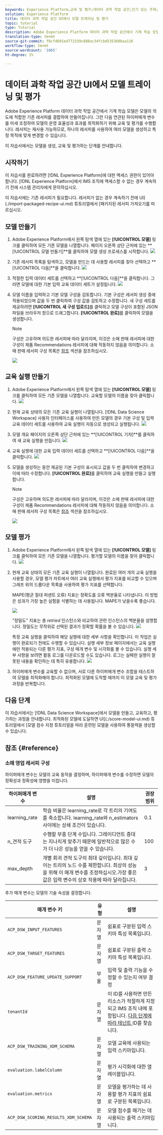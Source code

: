 ```yaml
---
keywords: Experience Platform;교육 및 평가;데이터 과학 작업 공간;인기 있는 주제;모델 만들기;교육 실행 만들기
solution: Experience Platform
title: 데이터 과학 작업 공간 UI에서 모델 트레이닝 및 평가
topic: tutorial
type: Tutorial
description: Adobe Experience Platform 데이터 과학 작업 공간에서 기계 학습 모델은 모델의 의도에 적합한 기존 레서피를 결합하여 만들어집니다. 그런 다음 연관된 하이퍼매개 변수를 미세 조정하여 모델의 운영 효율성과 효과를 최적화하기 위해 교육 및 평가를 수행합니다. 레서피는 재사용 가능하므로, 하나의 레서피를 사용하여 여러 모델을 생성하고 특정 목적에 맞게 변경할 수 있습니다.
translation-type: tm+mt
source-git-commit: f6cfd691ed772339c888ac34fcbd535360baa116
workflow-type: tm+mt
source-wordcount: '1065'
ht-degree: 1%

---
```



# 데이터 과학 작업 공간 UI에서 모델 트레이닝 및 평가

Adobe Experience Platform 데이터 과학 작업 공간에서 기계 학습 모델은 모델의 의도에 적합한 기존 레서피를 결합하여 만들어집니다. 그런 다음 연관된 하이퍼매개 변수를 미세 조정하여 모델의 운영 효율성과 효과를 최적화하기 위해 교육 및 평가를 수행합니다. 레서피는 재사용 가능하므로, 하나의 레서피를 사용하여 여러 모델을 생성하고 특정 목적에 맞게 변경할 수 있습니다.

이 자습서에서는 모델을 생성, 교육 및 평가하는 단계를 안내합니다.

## 시작하기

이 자습서를 완료하려면 [!DNL Experience Platform]에 대한 액세스 권한이 있어야 합니다. [!DNL Experience Platform]에서 IMS 조직에 액세스할 수 없는 경우 계속하기 전에 시스템 관리자에게 문의하십시오.

이 자습서에는 기존 레서피가 필요합니다. 레서피가 없는 경우 계속하기 전에 UI](./import-packaged-recipe-ui.md) 튜토리얼에서 [패키지된 레서피 가져오기를 따르십시오.

## 모델 만들기

1. Adobe Experience Platform에서 왼쪽 탐색 열에 있는 **[!UICONTROL 모델]** 링크를 클릭하여 모든 기존 모델을 나열합니다. 페이지 오른쪽 상단 근처에 있는 **[!UICONTROL 모델 만들기]**를 클릭하여 모델 생성 프로세스를 시작합니다.
   ![](../images/models-recipes/train-evaluate-ui/models_browse.png)

2. 기존 레서피 목록을 탐색하고, 모델을 만드는 데 사용할 레서피를 찾아 선택하고 **[!UICONTROL 다음]**을 클릭합니다.
   ![](../images/models-recipes/train-evaluate-ui/select_recipe.png)

3. 적절한 입력 데이터 세트를 선택하고 **[!UICONTROL 다음]**을 클릭합니다. 그러면 모델에 대한 기본 입력 교육 데이터 세트가 설정됩니다.
   ![](../images/models-recipes/train-evaluate-ui/select_dataset.png)

4. 모델 이름을 입력하고 기본 모델 구성을 검토합니다. 기본 구성은 레서피 생성 중에 적용되었으며 값을 두 번 클릭하여 구성 값을 검토하고 수정합니다. 새 구성 세트를 제공하려면 **[!UICONTROL 새 구성 업로드]**&#x200B;를 클릭하고 모델 구성이 포함된 JSON 파일을 브라우저 창으로 드래그합니다. **[!UICONTROL 완료]**&#x200B;를 클릭하여 모델을 생성합니다.

   >[!NOTE]
   >
   >구성은 고유하며 의도한 레서피에 따라 달라지며, 이것은 소매 판매 레서피에 대한 구성이 제품 Recommendations 레서피에 대해 작동하지 않음을 의미합니다. 소매 판매 레서피 구성 목록은 [참조](#reference) 섹션을 참조하십시오.

   ![](../images/models-recipes/train-evaluate-ui/name_and_configure.png)

## 교육 실행 만들기

1. Adobe Experience Platform에서 왼쪽 탐색 열에 있는 **[!UICONTROL 모델]** 링크를 클릭하여 모든 기존 모델을 나열합니다. 교육할 모델의 이름을 찾아 클릭합니다.
   ![](../images/models-recipes/train-evaluate-ui/models_browse.png)

2. 현재 교육 상태의 모든 기존 교육 실행이 나열됩니다. [!DNL Data Science Workspace] 사용자 인터페이스를 사용하여 만든 모델의 경우 기본 구성 및 입력 교육 데이터 세트를 사용하여 교육 실행이 자동으로 생성되고 실행됩니다.
   ![](../images/models-recipes/train-evaluate-ui/model_overview.png)

3. 모델 개요 페이지의 오른쪽 상단 근처에 있는 **[!UICONTROL 기차]**를 클릭하여 새 교육 실행을 만듭니다.
   ![](../images/models-recipes/train-evaluate-ui/training_input.png)

4. 교육 실행에 대한 교육 입력 데이터 세트를 선택하고 **[!UICONTROL 다음]**을 클릭합니다.
   ![](../images/models-recipes/train-evaluate-ui/training_configuration.png)

5. 모델을 생성하는 동안 제공된 기본 구성이 표시되고 값을 두 번 클릭하여 변경하고 이에 따라 수정합니다. **[!UICONTROL 완료]**&#x200B;를 클릭하여 교육 실행을 만들고 실행합니다.

   >[!NOTE]
   >
   >구성은 고유하며 의도한 레서피에 따라 달라지며, 이것은 소매 판매 레서피에 대한 구성이 제품 Recommendations 레서피에 대해 작동하지 않음을 의미합니다. 소매 판매 레서피 구성 목록은 [참조](#reference) 섹션을 참조하십시오.

   ![](../images/models-recipes/train-evaluate-ui/training_configuration.png)

## 모델 평가

1. Adobe Experience Platform에서 왼쪽 탐색 열에 있는 **[!UICONTROL 모델]** 링크를 클릭하여 모든 기존 모델을 나열합니다. 평가할 모델의 이름을 찾아 클릭합니다.
   ![](../images/models-recipes/train-evaluate-ui/models_browse.png)

2. 현재 교육 상태의 모든 기존 교육 실행이 나열됩니다. 완료된 여러 개의 교육 실행을 사용할 경우, 모델 평가 차트에서 여러 교육 실행에서 평가 지표를 비교할 수 있으며 그래프 위의 드롭다운 목록을 사용하여 평가 지표를 선택합니다.

   MAPE(평균 절대 퍼센트 오류) 지표는 정확도를 오류 백분율로 나타냅니다. 이 방법은 성과가 가장 높은 실험을 식별하는 데 사용됩니다. MAPE가 낮을수록 좋습니다.

   ![](../images/models-recipes/train-evaluate-ui/complete_training_run.png)

   &quot;정밀도&quot; 지표는 총 *retried* 인스턴스와 비교하여 관련 인스턴스의 백분율을 설명합니다. 정밀도는 무작위로 선택된 결과가 정확할 확률을 볼 수 있습니다.
   ![](../images/models-recipes/train-evaluate-ui/multiple_training_runs.png)

   특정 교육 실행을 클릭하여 해당 실행에 대한 세부 사항을 확인합니다. 이 작업은 실행이 완료되기 전에도 수행할 수 있습니다. 실행 세부 정보 페이지에서는 교육 실행에만 적용되는 다른 평가 지표, 구성 매개 변수 및 시각화를 볼 수 있습니다. 실행 세부 사항을 보려면 활동 로그를 다운로드할 수도 있습니다. 로그는 실패한 실행이 잘못된 내용을 확인하는 데 특히 유용합니다.
   ![](../images/models-recipes/train-evaluate-ui/activity_logs.png)

3. 하이퍼매개 변수를 교육할 수 없으며, 서로 다른 하이퍼매개 변수 조합을 테스트하여 모델을 최적화해야 합니다. 최적화된 모델에 도착할 때까지 이 모델 교육 및 평가 과정을 반복합니다.

## 다음 단계

이 자습서에서는 [!DNL Data Science Workspace]에서 모델을 만들고, 교육하고, 평가하는 과정을 안내합니다. 최적화된 모델에 도달하면 UI](./score-model-ui.md) 튜토리얼에서 [모델 점수 지정  튜토리얼을 따라 훈련된 모델을 사용하여 통찰력을 생성할 수 있습니다.

## 참조 {#reference}

### 소매 영업 레서피 구성

하이퍼매개 변수는 모델의 교육 동작을 결정하며, 하이퍼매개 변수를 수정하면 모델의 정확성과 정확성에 영향을 미칩니다.

| 하이퍼매개 변수 | 설명 | 권장 범위 |
--- | --- | ---
| learning_rate | 학습 비율은 learning_rate로 각 트리의 기여도를 축소합니다. learning_rate와 n_estimators 사이에는 상쇄 조건이 있습니다. | 0.1 | [2 - 10] /견적 담당자 수 |
| n_견적 도구 | 수행할 부흥 단계 수입니다. 그레이디언트 증대는 지나치게 맞추기 때문에 일반적으로 많은 수가 더 나은 성능을 얻을 수 있습니다. | 100 | 100 - 1000 |
| max_depth | 개별 회귀 견적 도구의 최대 깊이입니다. 최대 깊이는 트리의 노드 수를 제한합니다. 최상의 성능을 위해 이 매개 변수를 조정하십시오.가장 좋은 값은 입력 변수의 상호 작용에 따라 달라집니다. | 3 | 4 - 10 |

추가 매개 변수는 모델의 기술 속성을 결정합니다.

| 매개 변수 키 | 유형 | 설명 |
| ----- | ----- | ----- |
| `ACP_DSW_INPUT_FEATURES` | 문자열 | 쉼표로 구분된 입력 스키마 특성 목록입니다. |
| `ACP_DSW_TARGET_FEATURES` | 문자열 | 쉼표로 구분된 출력 스키마 특성 목록입니다. |
| `ACP_DSW_FEATURE_UPDATE_SUPPORT` | 부울 | 입력 및 출력 기능을 수정할 수 있는지 여부 결정 |
| `tenantId` | 문자열 | 이 ID를 사용하면 만든 리소스가 적절하게 지정되고 IMS 조직 내에 포함됩니다. [다음 단계에 따라 테넌트 ](../../xdm/api/getting-started.md#know-your-tenant_id) ID를 찾습니다. |
| `ACP_DSW_TRAINING_XDM_SCHEMA` | 문자열 | 모델 교육에 사용되는 입력 스키마입니다. |
| `evaluation.labelColumn` | 문자열 | 평가 시각화에 대한 열 레이블입니다. |
| `evaluation.metrics` | 문자열 | 모델을 평가하는 데 사용할 평가 지표의 쉼표로 구분된 목록입니다. |
| `ACP_DSW_SCORING_RESULTS_XDM_SCHEMA` | 문자열 | 모델 점수를 매기는 데 사용되는 출력 스키마입니다. |